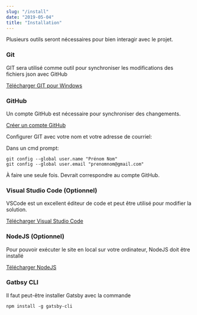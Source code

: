 ```yaml
---
slug: "/install"
date: "2019-05-04"
title: "Installation"
---
```


Plusieurs outils seront nécessaires pour bien interagir avec le projet.

### Git
GIT sera utilisé comme outil pour synchroniser les modifications des fichiers json avec GitHub

[Télécharger GIT pour Windows](https://git-scm.com/download/win)

### GitHub

Un compte GitHub est nécessaire pour synchroniser des changements.

[Créer un compte GitHub](https://github.com/join)

Configurer GIT avec votre nom et votre adresse de courriel:

Dans un cmd prompt:

```
git config --global user.name "Prénom Nom"
git config --global user.email "prenomnom@gmail.com"
```
À faire une seule fois. Devrait correspondre au compte GitHub.


### Visual Studio Code (Optionnel)

VSCode est un excellent éditeur de code et peut être utilisé pour modifier la solution.

[Télécharger Visual Studio Code](https://code.visualstudio.com/download)

### NodeJS (Optionnel)

Pour pouvoir exécuter le site en local sur votre ordinateur, NodeJS doit être installé

[Télécharger NodeJS](https://nodejs.org/en/download/)

### Gatbsy CLI

Il faut peut-être installer Gatsby avec la commande

```
npm install -g gatsby-cli
```